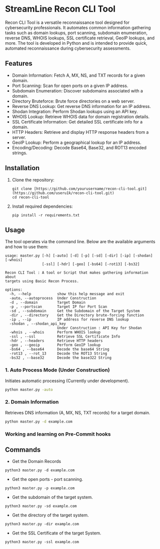 # StreamLine Recon CLI Tool 

  Recon CLI Tool is a versatile reconnaissance tool designed for cybersecurity professionals. It automates common information gathering tasks such as domain lookups, port scanning, subdomain enumeration, reverse DNS, WHOIS lookups, SSL certificate retrieval, GeoIP lookups, and more. The tool is developed in Python and is intended to provide quick, automated reconnaissance during cybersecurity assessments.

## Features

  * Domain Information: Fetch A, MX, NS, and TXT records for a given domain.
  * Port Scanning: Scan for open ports on a given IP address.
  * Subdomain Enumeration: Discover subdomains associated with a domain.
  * Directory Bruteforce: Brute force directories on a web server.
  * Reverse DNS Lookup: Get reverse DNS information for an IP address.
  * Shodan Integration: Perform Shodan lookups using an API key.
  * WHOIS Lookup: Retrieve WHOIS data for domain registration details.
  * SSL Certificate Information: Get detailed SSL certificate info for a domain.
  * HTTP Headers: Retrieve and display HTTP response headers from a server.
  * GeoIP Lookup: Perform a geographical lookup for an IP address.
  * Encoding/Decoding: Decode Base64, Base32, and ROT13 encoded strings.

## Installation

1. Clone the repository:
   ```
   git clone [https://github.com/yourusername/recon-cli-tool.git](https://github.com/useru1k/recon-cli-tool.git)
   cd recon-cli-tool
   ```
2. Install required dependencies:
   ```
   pip install -r requirements.txt
   ```
   
## Usage

The tool operates via the command line. Below are the available arguments and how to use them:

```
usage: master.py [-h] [-auto] [-d] [-p] [-sd] [-dir] [-ip] [-shodan] [-whois]
                 [-ssl] [-hdr] [-geo] [-bs64] [-rot13] [-bs32]

Recon CLI Tool : A tool or Script that makes gathering information about
targets using Basic Recon Process.

options:
  -h, --help            show this help message and exit
  -auto, --autoprocess  Under Construction
  -d , --domain         Target Domain
  -p , --portscan       Target IP for Port Scan
  -sd , --subdomain     Get the Subdomain of the Target System
  -dir , --directory    Get the Directory brute-forcing function
  -ip , --ip            IP address for reverse DNS lookup
  -shodan , --shodan_api_key 
                        Under Construction : API Key for Shodan
  -whois , --whois      Perform WHOIS lookup
  -ssl , --ssl          Retrieve SSL Certificate Info
  -hdr , --headers      Retrieve HTTP headers
  -geo , --geoip        Perform GeoIP lookup
  -bs64 , --base64      Decode the base64 String
  -rot13 , --rot_13     Decode the ROT13 String
  -bs32 , --base32      Decode the base322 String

```
### 1. **Auto Process Mode (Under Construction)**
   Initiates automatic processing (Currently under development).
   ```bash
   python master.py -auto
```
### 2. **Domain Information**
  Retrieves DNS information (A, MX, NS, TXT records) for a target domain.
   ```bash
  python master.py -d example.com
```


### Working and learning on Pre-Commit hooks 


## Commands
* Get the Domain Records
```
python3 master.py -d example.com
```
* Get the open ports - port scanning.
```
python3 master.py -p example.com
```
* Get the subdomain of the target system.
```
python3 master.py -sd example.com
```
* Get the directory of the target system.
```
python3 master.py -dir example.com
```
* Get the SSL Certificate of the target System.
```
python3 master.py -ssl example.com
```



